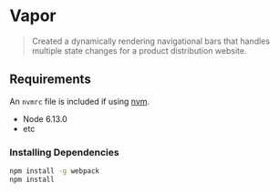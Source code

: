 # Vapor

> Created a dynamically rendering navigational bars that handles multiple state changes for a product distribution website.

## Requirements

An `nvmrc` file is included if using [nvm](https://github.com/creationix/nvm).

- Node 6.13.0
- etc

### Installing Dependencies

```sh
npm install -g webpack
npm install
```
